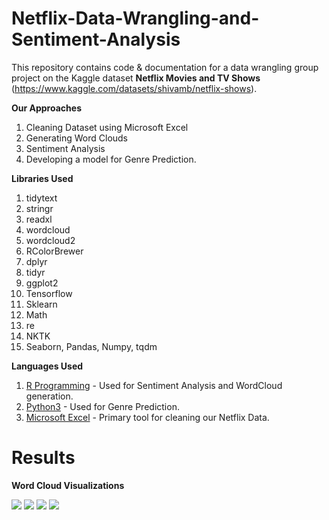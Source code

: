# Netflix-Data-Wrangling-and-Sentiment-Analysis

This repository contains code & documentation for a data wrangling group project on the Kaggle dataset **Netflix Movies and TV Shows** (https://www.kaggle.com/datasets/shivamb/netflix-shows).

**Our Approaches**

1. Cleaning Dataset using Microsoft Excel
2. Generating Word Clouds
3. Sentiment Analysis
4. Developing a model for Genre Prediction.

**Libraries Used**

1. tidytext
2. stringr
3. readxl
4. wordcloud
5. wordcloud2
6. RColorBrewer
7. dplyr
8. tidyr
9. ggplot2
10. Tensorflow
11. Sklearn
12. Math
13. re
14. NKTK
15. Seaborn, Pandas, Numpy, tqdm

**Languages Used**

1. [R Programming](https://www.r-project.org/about.html) - Used for Sentiment Analysis and WordCloud generation.
2. [Python3](https://www.python.org/download/releases/3.0/) - Used for Genre Prediction.
3. [Microsoft Excel](https://www.microsoft.com/en-us/microsoft-365/excel) - Primary tool for cleaning our Netflix Data.


# Results

**Word Cloud Visualizations**

![](https://dartmouth.enterprise.slack.com/files/U01RTKWK456/F04AM3KGASE/wc3_allcomedy.png)
![](https://dartmouth.enterprise.slack.com/files/U01RTKWK456/F04AM0N6ZFD/wc3_alldocumentary.png)
![](https://dartmouth.enterprise.slack.com/files/U01RTKWK456/F04BAQA3XPA/plot_allcountries.png)
![](https://dartmouth.enterprise.slack.com/files/U01RTKWK456/F04AEFGFGG6/plot_allgenres.png)
